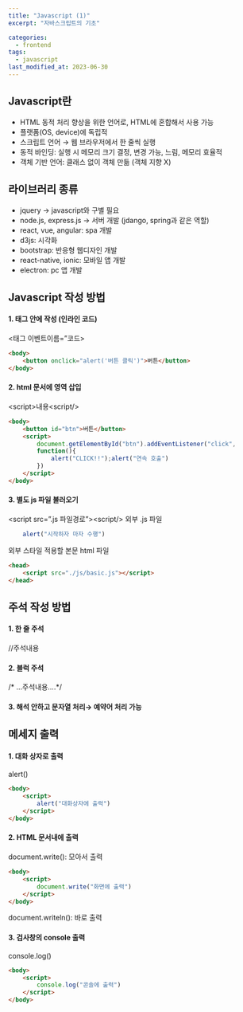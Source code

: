 ```yaml
---
title: "Javascript (1)"
excerpt: "자바스크립트의 기초"

categories:
  - frontend
tags:
  - javascript
last_modified_at: 2023-06-30
--- 
```


## **Javascript란** ##
- HTML 동적 처리 향상을 위한 언어로, HTML에 혼합해서 사용 가능
- 플랫폼(OS, device)에 독립적
- 스크립트 언어 → 웹 브라우저에서 한 줄씩 실행
- 동적 바인딩: 실행 시 메모리 크기 결정, 변경 가능, 느림, 메모리 효율적
- 객체 기반 언어: 클래스 없이 객체 만듦 (객체 지향 X)

## **라이브러리 종류** ##
- jquery -> javascript와 구별 필요
- node.js, express.js → 서버 개발 (jdango, spring과 같은 역할)
- react, vue, angular: spa 개발
- d3js: 시각화
- bootstrap: 반응형 웹디자인 개발
- react-native, ionic: 모바일 앱 개발
- electron: pc 앱 개발

## **Javascript 작성 방법** ##
#### 1. 태그 안에 작성 (인라인 코드) ####
\<태그 이벤트이름=”코드\>

```html
<body>
    <button onclick="alert('버튼 클릭')">버튼</button>
</body>
```
    
#### 2. html 문서에 영역 삽입 ####
\<script\>내용\<script/\>
```html
<body>
    <button id="btn">버튼</button>
    <script>
        document.getElementById("btn").addEventListener("click",
        function(){
            alert("CLICK!!");alert("연속 호출")
        })
    </script>
</body>
```

#### 3. 별도 js 파일 불러오기 ####
\<script src=”.js 파일경로”\>\<script/\>
외부 .js 파일
```javascript
    alert("시작하자 마자 수행")
```

외부 스타일 적용할 본문 html 파일
```html
<head>
    <script src="./js/basic.js"></script>
</head>
```

## **주석 작성 방법** ##
#### 1. 한 줄 주석 ####
//주석내용
#### 2. 블럭 주석 ####
/* …주석내용….*/
#### 3. 해석 안하고 문자열 처리→ 예약어 처리 가능 ####
<![CDATA[ 내용 ]]>


## **메세지 출력** ##
#### 1. 대화 상자로 출력 ####
alert()

```html
<body>
    <script>
        alert("대화상자에 출력")
    </script>
</body>
```

#### 2. HTML 문서내에 출력 ####
document.write(): 모아서 출력
```html
<body>
    <script>
        document.write("화면에 출력")
    </script>
</body>
```
document.writeln(): 바로 출력

#### 3. 검사창의 console 출력 ####
console.log()

```html
<body>
    <script>
        console.log("콘솔에 출력")
    </script>
</body>
```
